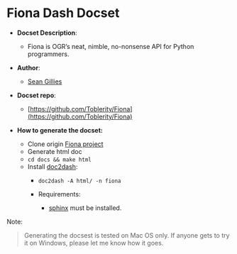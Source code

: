 Fiona Dash Docset
=======================

- __Docset Description__:
    - Fiona is OGR’s neat, nimble, no-nonsense API for Python programmers.

- __Author__:
    - [Sean Gillies](https://github.com/sgillies)

- __Docset repo__:
    - [https://github.com/Toblerity/Fiona](https://github.com/Toblerity/Fiona)

- __How to generate the docset:__

	- Clone origin [Fiona project](https://github.com/Toblerity/Fiona)
  - Generate html doc
  - `cd docs && make html`
  - Install [doc2dash](https://github.com/hynek/doc2dash):
	- `doc2dash -A html/ -n fiona`

	- Requirements:

		- [sphinx](http://www.sphinx-doc.org/en/stable/) must be installed.

Note:
> Generating the docsest is tested on Mac OS only. If anyone gets to try it on Windows, please let me know how it goes.
